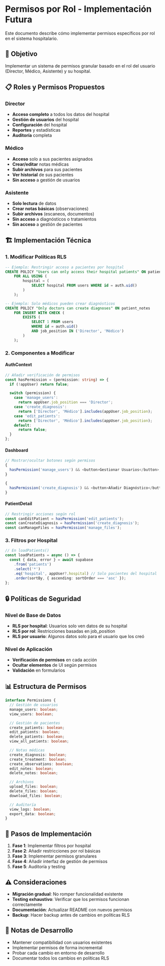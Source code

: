 # Permisos por Rol - Implementación Futura

Este documento describe cómo implementar permisos específicos por rol en el sistema hospitalario.

## 🎯 Objetivo

Implementar un sistema de permisos granular basado en el rol del usuario (Director, Médico, Asistente) y su hospital.

## 📋 Roles y Permisos Propuestos

### Director

- **Acceso completo** a todos los datos del hospital
- **Gestión de usuarios** del hospital
- **Configuración** del hospital
- **Reportes** y estadísticas
- **Auditoría** completa

### Médico

- **Acceso** solo a sus pacientes asignados
- **Crear/editar** notas médicas
- **Subir archivos** para sus pacientes
- **Ver historial** de sus pacientes
- **Sin acceso** a gestión de usuarios

### Asistente

- **Solo lectura** de datos
- **Crear notas básicas** (observaciones)
- **Subir archivos** (escaneos, documentos)
- **Sin acceso** a diagnósticos o tratamientos
- **Sin acceso** a gestión de pacientes

## 🏗️ Implementación Técnica

### 1. Modificar Políticas RLS

```sql
-- Ejemplo: Restringir acceso a pacientes por hospital
CREATE POLICY "Users can only access their hospital patients" ON patients
    FOR ALL USING (
        hospital = (
            SELECT hospital FROM users WHERE id = auth.uid()
        )
    );

-- Ejemplo: Solo médicos pueden crear diagnósticos
CREATE POLICY "Only doctors can create diagnoses" ON patient_notes
    FOR INSERT WITH CHECK (
        EXISTS (
            SELECT 1 FROM users
            WHERE id = auth.uid()
            AND job_position IN ('Director', 'Médico')
        )
    );
```

### 2. Componentes a Modificar

#### AuthContext

```typescript
// Añadir verificación de permisos
const hasPermission = (permission: string) => {
  if (!appUser) return false;

  switch (permission) {
    case 'manage_users':
      return appUser.job_position === 'Director';
    case 'create_diagnosis':
      return ['Director', 'Médico'].includes(appUser.job_position);
    case 'edit_patients':
      return ['Director', 'Médico'].includes(appUser.job_position);
    default:
      return false;
  }
};
```

#### Dashboard

```typescript
// Mostrar/ocultar botones según permisos
{
  hasPermission('manage_users') && <button>Gestionar Usuarios</button>;
}

{
  hasPermission('create_diagnosis') && <button>Añadir Diagnóstico</button>;
}
```

#### PatientDetail

```typescript
// Restringir acciones según rol
const canEditPatient = hasPermission('edit_patients');
const canCreateDiagnosis = hasPermission('create_diagnosis');
const canManageFiles = hasPermission('manage_files');
```

### 3. Filtros por Hospital

```typescript
// En loadPatients()
const loadPatients = async () => {
  const { data, error } = await supabase
    .from('patients')
    .select('*')
    .eq('hospital', appUser?.hospital) // Solo pacientes del hospital
    .order(sortBy, { ascending: sortOrder === 'asc' });
};
```

## 🔒 Políticas de Seguridad

### Nivel de Base de Datos

- **RLS por hospital**: Usuarios solo ven datos de su hospital
- **RLS por rol**: Restricciones basadas en job_position
- **RLS por usuario**: Algunos datos solo para el usuario que los creó

### Nivel de Aplicación

- **Verificación de permisos** en cada acción
- **Ocultar elementos** de UI según permisos
- **Validación** en formularios

## 📊 Estructura de Permisos

```typescript
interface Permissions {
  // Gestión de usuarios
  manage_users: boolean;
  view_users: boolean;

  // Gestión de pacientes
  create_patients: boolean;
  edit_patients: boolean;
  delete_patients: boolean;
  view_all_patients: boolean;

  // Notas médicas
  create_diagnosis: boolean;
  create_treatment: boolean;
  create_observations: boolean;
  edit_notes: boolean;
  delete_notes: boolean;

  // Archivos
  upload_files: boolean;
  delete_files: boolean;
  download_files: boolean;

  // Auditoría
  view_logs: boolean;
  export_data: boolean;
}
```

## 🚀 Pasos de Implementación

1. **Fase 1**: Implementar filtros por hospital
2. **Fase 2**: Añadir restricciones por rol básicas
3. **Fase 3**: Implementar permisos granulares
4. **Fase 4**: Añadir interfaz de gestión de permisos
5. **Fase 5**: Auditoría y testing

## ⚠️ Consideraciones

- **Migración gradual**: No romper funcionalidad existente
- **Testing exhaustivo**: Verificar que los permisos funcionan correctamente
- **Documentación**: Actualizar README con nuevos permisos
- **Backup**: Hacer backup antes de cambios en políticas RLS

## 📝 Notas de Desarrollo

- Mantener compatibilidad con usuarios existentes
- Implementar permisos de forma incremental
- Probar cada cambio en entorno de desarrollo
- Documentar todos los cambios en políticas RLS
